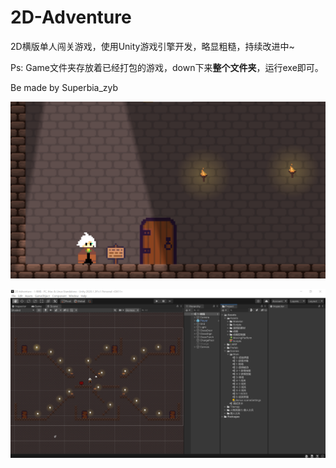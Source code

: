 # 2D-Adventure

2D横版单人闯关游戏，使用Unity游戏引擎开发，略显粗糙，持续改进中~

Ps: Game文件夹存放着已经打包的游戏，down下来**整个文件夹**，运行exe即可。

Be made by Superbia_zyb

![1](img/1.png)


![2](img/2.png)
